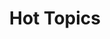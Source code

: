 ---
ee_id_show: '4258'
site: '1'
type: '5'
title: Hot Topics
url: hot-topics
live_url: ''
year: '2015'
venue: Lisson Gallery
state_country: Milan
pitch: "​Would you believe me if I told you this was my first <i>sculpture</i> show?
  ;-)"
ps: "...think “Your Performance” might b 1 of the best things I ever made FYI. The
  Italians were def on the same page of these FYI / also. Uuuugh, luv Italy."
imgs: lisson-milan-2015-04-install-05-database-JH.jpg,lisson-milan-2015-04-install-09-database-JH.jpg,lisson-milan-2015-04-install-07-database-JH.jpg,lisson-milan-2015-04-install-11-database-JH.jpg,lisson-milan-2015-04-install-12-database-JH.jpg,lisson-milan-2015-04-install-10-database-JH.jpg,lisson-milan-2015-04-install-14-database-JH.jpg,lisson-milan-2015-04-install-15-database-JH.jpg
things: "[4251] [2015-001-high-lyfe] 2015-001 High Lyfe,[4252] [2015-002-leafs] 2015-002
  Leafs,[4253] [2015-003-clarity] 2015-003 Clarity,[4254] [2015-004-first-class] 2015-004
  First Class,[4255] [2015-005-started-the-bottom] 2015-005 Started @ The Bottom,[4256]
  [2015-006-misfits] 2015-006 Misfits,[4257] [2015-007-your-performance] 2015-007
  Your Performance"
layout: shows
---